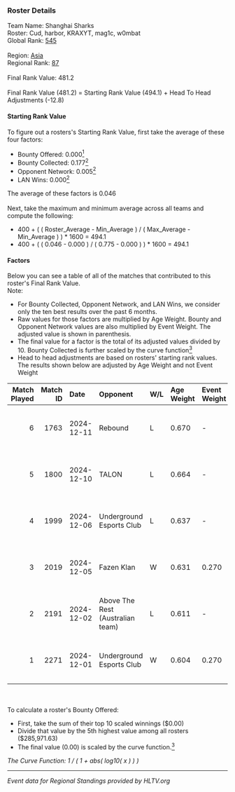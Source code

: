 ### Roster Details<br />
Team Name: Shanghai Sharks<br />
Roster: Cud, harbor, KRAXYT, mag1c, w0mbat<br />
Global Rank: [545](../../standings_global_2025_02_28.md)<br />
<br />
Region: [Asia]( ../../standings_asia_2025_02_28.md)<br />
Regional Rank: [87]( ../../standings_asia_2025_02_28.md)<br />
<br />
Final Rank Value:  481.2<br />
<br />
Final Rank Value (481.2) = Starting Rank Value (494.1) + Head To Head Adjustments (-12.8)<br />

#### Starting Rank Value<br />
To figure out a rosters's Starting Rank Value, first take the average of these four factors:<br />
- Bounty Offered: 0.000[<sup>1</sup>](#table2)
- Bounty Collected: 0.177[<sup>2</sup>](#table1)
- Opponent Network: 0.005[<sup>2</sup>](#table1)
- LAN Wins: 0.000[<sup>2</sup>](#table1)

The average of these factors is 0.046<br />
<br />
Next, take the maximum and minimum average across all teams and compute the following:<br />
- 400 + ( ( Roster_Average - Min_Average ) / ( Max_Average - Min_Average ) ) * 1600 = 494.1
- 400 + ( ( 0.046 - 0.000 ) / ( 0.775 - 0.000 ) ) * 1600 = 494.1


#### Factors<br />
Below you can see a table of all of the matches that contributed to this roster's Final Rank Value.<br />
Note:<br />

- For Bounty Collected, Opponent Network, and LAN Wins, we consider only the ten best results over the past 6 months.
- Raw values for those factors are multiplied by Age Weight. Bounty and Opponent Network values are also multiplied by Event Weight. The adjusted value is shown in parenthesis.
- The final value for a factor is the total of its adjusted values divided by 10. Bounty Collected is further scaled by the curve function[<sup>3</sup>](#curveFunction)
- Head to head adjustments are based on rosters' starting rank values. The results shown below are adjusted by Age Weight and not Event Weight
<span id="table1"></span><br />


| Match Played | Match ID | Date       | Opponent                         | W/L | Age Weight | Event Weight | Bounty Collected | Opponent Network | LAN Wins  | H2H Adj. | Roster                             |
| -: | -: | :- | :- | :- | :- | :- | :- | :- | :- | -: | :- |
|            6 |     1763 | 2024-12-11 | Rebound                          | L   | 0.670      | -            | -                | -                | -         |   -10.16 | Cud, harbor, KRAXYT, mag1c, w0mbat |
|            5 |     1800 | 2024-12-10 | TALON                            | L   | 0.664      | -            | -                | -                | -         |    -7.91 | Cud, harbor, KRAXYT, mag1c, w0mbat |
|            4 |     1999 | 2024-12-06 | Underground Esports Club         | L   | 0.637      | -            | -                | -                | -         |    -5.92 | Cud, harbor, KRAXYT, mag1c, w0mbat |
|            3 |     2019 | 2024-12-05 | Fazen Klan                       | W   | 0.631      | 0.270        | 0.000 (0.000)    | 0.062 (0.011)    | 0 (0.000) |     7.65 | Cud, harbor, KRAXYT, mag1c, w0mbat |
|            2 |     2191 | 2024-12-02 | Above The Rest (Australian team) | L   | 0.611      | -            | -                | -                | -         |    -9.91 | Cud, harbor, KRAXYT, mag1c, w0mbat |
|            1 |     2271 | 2024-12-01 | Underground Esports Club         | W   | 0.604      | 0.270        | 0.001 (0.000)    | 0.256 (0.042)    | 0 (0.000) |    13.43 | Cud, harbor, KRAXYT, mag1c, w0mbat |

<br />
<span id="table2"></span><br />
To calculate a roster's Bounty Offered:<br />

- First, take the sum of their top 10 scaled winnings ($0.00)
- Divide that value by the 5th highest value among all rosters ($285,971.63)
- The final value (0.00) is scaled by the curve function.[<sup>3</sup>](#curveFunction)

<span id="curveFunction"></span>_The Curve Function: 1 / ( 1 + abs( log10( x ) ) )_<br />

---
_Event data for Regional Standings provided by HLTV.org_<br />
